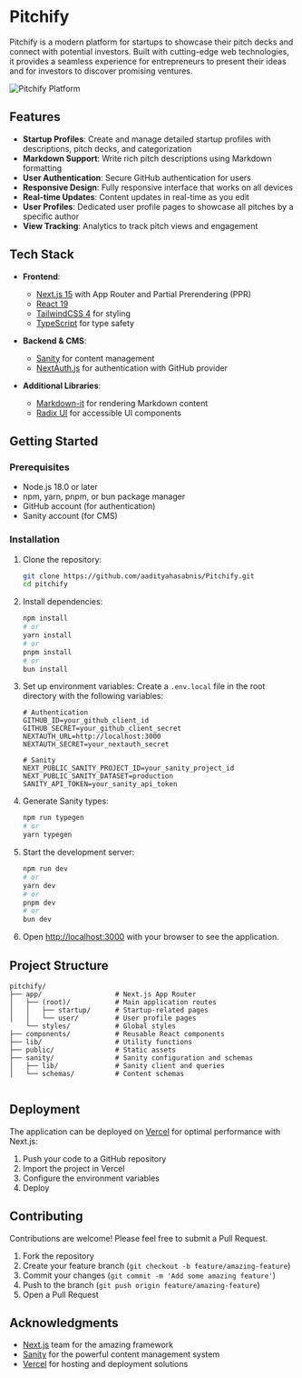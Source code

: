 # Pitchify

Pitchify is a modern platform for startups to showcase their pitch decks and connect with potential investors. Built with cutting-edge web technologies, it provides a seamless experience for entrepreneurs to present their ideas and for investors to discover promising ventures.

![Pitchify Platform](https://via.placeholder.com/800x400?text=Pitchify+Platform)

## Features

- **Startup Profiles**: Create and manage detailed startup profiles with descriptions, pitch decks, and categorization
- **Markdown Support**: Write rich pitch descriptions using Markdown formatting
- **User Authentication**: Secure GitHub authentication for users
- **Responsive Design**: Fully responsive interface that works on all devices
- **Real-time Updates**: Content updates in real-time as you edit
- **User Profiles**: Dedicated user profile pages to showcase all pitches by a specific author
- **View Tracking**: Analytics to track pitch views and engagement

## Tech Stack

- **Frontend**: 
  - [Next.js 15](https://nextjs.org/) with App Router and Partial Prerendering (PPR)
  - [React 19](https://react.dev/)
  - [TailwindCSS 4](https://tailwindcss.com/) for styling
  - [TypeScript](https://www.typescriptlang.org/) for type safety

- **Backend & CMS**:
  - [Sanity](https://www.sanity.io/) for content management
  - [NextAuth.js](https://next-auth.js.org/) for authentication with GitHub provider

- **Additional Libraries**:
  - [Markdown-it](https://github.com/markdown-it/markdown-it) for rendering Markdown content
  - [Radix UI](https://www.radix-ui.com/) for accessible UI components

## Getting Started

### Prerequisites

- Node.js 18.0 or later
- npm, yarn, pnpm, or bun package manager
- GitHub account (for authentication)
- Sanity account (for CMS)

### Installation

1. Clone the repository:
   ```bash
   git clone https://github.com/aadityahasabnis/Pitchify.git
   cd pitchify
   ```

2. Install dependencies:
   ```bash
   npm install
   # or
   yarn install
   # or
   pnpm install
   # or
   bun install
   ```

3. Set up environment variables:
   Create a `.env.local` file in the root directory with the following variables:
   ```
   # Authentication
   GITHUB_ID=your_github_client_id
   GITHUB_SECRET=your_github_client_secret
   NEXTAUTH_URL=http://localhost:3000
   NEXTAUTH_SECRET=your_nextauth_secret

   # Sanity
   NEXT_PUBLIC_SANITY_PROJECT_ID=your_sanity_project_id
   NEXT_PUBLIC_SANITY_DATASET=production
   SANITY_API_TOKEN=your_sanity_api_token
   ```

4. Generate Sanity types:
   ```bash
   npm run typegen
   # or
   yarn typegen
   ```

5. Start the development server:
   ```bash
   npm run dev
   # or
   yarn dev
   # or
   pnpm dev
   # or
   bun dev
   ```

6. Open [http://localhost:3000](http://localhost:3000) with your browser to see the application.

## Project Structure

```
pitchify/
├── app/                  # Next.js App Router
│   ├── (root)/           # Main application routes
│   │   ├── startup/      # Startup-related pages
│   │   └── user/         # User profile pages
    └── styles/           # Global styles
├── components/           # Reusable React components
├── lib/                  # Utility functions
├── public/               # Static assets
├── sanity/               # Sanity configuration and schemas
│   ├── lib/              # Sanity client and queries
│   └── schemas/          # Content schemas
               
```

## Deployment

The application can be deployed on [Vercel](https://vercel.com/) for optimal performance with Next.js:

1. Push your code to a GitHub repository
2. Import the project in Vercel
3. Configure the environment variables
4. Deploy

## Contributing

Contributions are welcome! Please feel free to submit a Pull Request.

1. Fork the repository
2. Create your feature branch (`git checkout -b feature/amazing-feature`)
3. Commit your changes (`git commit -m 'Add some amazing feature'`)
4. Push to the branch (`git push origin feature/amazing-feature`)
5. Open a Pull Request



## Acknowledgments

- [Next.js](https://nextjs.org/) team for the amazing framework
- [Sanity](https://www.sanity.io/) for the powerful content management system
- [Vercel](https://vercel.com/) for hosting and deployment solutions
